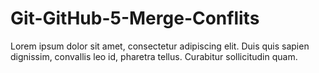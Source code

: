 # Git-GitHub-5-Merge-Conflits
Lorem ipsum dolor sit amet, consectetur adipiscing elit. Duis quis sapien dignissim, convallis leo id, pharetra tellus. Curabitur sollicitudin quam.

